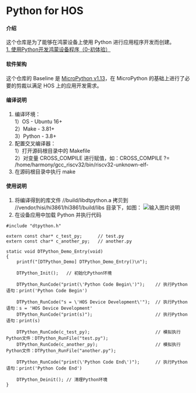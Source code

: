 # Python for HOS  
  
#### 介绍
这个仓库是为了能够在鸿蒙设备上使用 Python 进行应用程序开发而创建。  
[1. 使用Python开发鸿蒙设备程序（0-初体验）](https://harmonyos.51cto.com/posts/1887)  
  
#### 软件架构
这个仓库的 Baseline 是 [MicroPython v1.13](https://github.com/micropython/micropython/tree/v1.13)，在 MicroPython 的基础上进行了必要的剪裁以满足 HOS 上的应用开发需求。  
  
#### 编译说明
1.  编译环境：  
    1）OS - Ubuntu 16+  
    2）Make - 3.81+  
    3）Python - 3.8+  
2.  配置交叉编译器：  
    1）打开源码根目录中的 Makefile  
    2）对变量 CROSS_COMPILE 进行赋值，如：CROSS_COMPILE ?= /home/harmony/gcc_riscv32/bin/riscv32-unknown-elf-  
3.  在源码根目录中执行 make  
  
#### 使用说明
1.  将编译得到的库文件 //build/libdtpython.a 拷贝到 //vendor/hisi/hi3861/hi3861/build/libs 目录下，如图：
![输入图片说明](https://images.gitee.com/uploads/images/2020/1130/102742_bea41b9a_8048968.png "82c43e952c89d664c1513719385ef6b12ba1a7.png")  
2.  在设备应用中加载 Python 并执行代码  

```
#include "dtpython.h"

extern const char* c_test_py;      // test.py
extern const char* c_another_py;   // another.py

static void DTPython_Demo_Entry(void)
{
    printf("[DTPython_Demo] DTPython_Demo_Entry()\n");

    DTPython_Init();   // 初始化Python环境

    DTPython_RunCode("print(\'Python Code Begin\')");    // 执行Python语句：print('Python Code Begin')
    
    DTPython_RunCode("s = \'HOS Device Development\'");  // 执行Python语句：s = 'HOS Device Development'
    DTPython_RunCode("print(s)");                        // 执行Python语句：print(s)

    DTPython_RunCode(c_test_py);                         // 模拟执行Python文件：DTPython_RunFile("test.py");
    DTPython_RunCode(c_another_py);                      // 模拟执行Python文件：DTPython_RunFile("another.py");

    DTPython_RunCode("print(\'Python Code End\')");      // 执行Python语句：print('Python Code End')

    DTPython_Deinit(); // 清理Python环境
}
```



